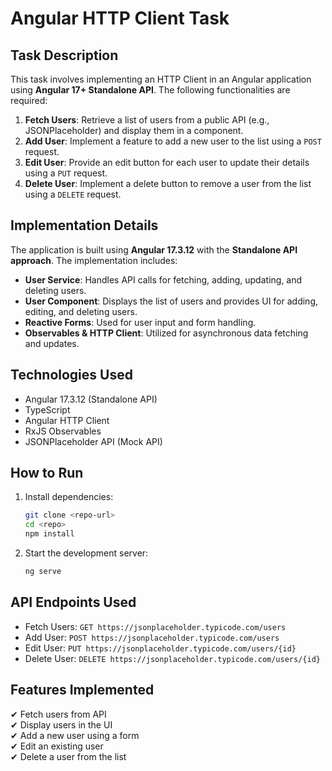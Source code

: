 # Angular HTTP Client Task

## Task Description
This task involves implementing an HTTP Client in an Angular application using **Angular 17+ Standalone API**. The following functionalities are required:

1. **Fetch Users**: Retrieve a list of users from a public API (e.g., JSONPlaceholder) and display them in a component.
2. **Add User**: Implement a feature to add a new user to the list using a `POST` request.
3. **Edit User**: Provide an edit button for each user to update their details using a `PUT` request.
4. **Delete User**: Implement a delete button to remove a user from the list using a `DELETE` request.

## Implementation Details
The application is built using **Angular 17.3.12** with the **Standalone API approach**. The implementation includes:

- **User Service**: Handles API calls for fetching, adding, updating, and deleting users.
- **User Component**: Displays the list of users and provides UI for adding, editing, and deleting users.
- **Reactive Forms**: Used for user input and form handling.
- **Observables & HTTP Client**: Utilized for asynchronous data fetching and updates.

## Technologies Used
- Angular 17.3.12 (Standalone API)
- TypeScript
- Angular HTTP Client
- RxJS Observables
- JSONPlaceholder API (Mock API)

## How to Run
1. Install dependencies:
   ```sh
   git clone <repo-url>
   cd <repo>
   npm install
   ```
2. Start the development server:
   ```sh
   ng serve
   ```

## API Endpoints Used
- Fetch Users: `GET https://jsonplaceholder.typicode.com/users`
- Add User: `POST https://jsonplaceholder.typicode.com/users`
- Edit User: `PUT https://jsonplaceholder.typicode.com/users/{id}`
- Delete User: `DELETE https://jsonplaceholder.typicode.com/users/{id}`

## Features Implemented
✔ Fetch users from API  
✔ Display users in the UI  
✔ Add a new user using a form  
✔ Edit an existing user  
✔ Delete a user from the list  
